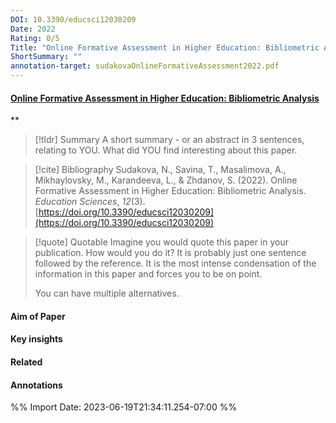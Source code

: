 ```yaml
---
DOI: 10.3390/educsci12030209
Date: 2022
Rating: 0/5
Title: "Online Formative Assessment in Higher Education: Bibliometric Analysis"
ShortSummary: ""
annotation-target: sudakovaOnlineFormativeAssessment2022.pdf
---
```



#### [Online Formative Assessment in Higher Education: Bibliometric Analysis](sudakovaOnlineFormativeAssessment2022.pdf)
**



> [!tldr] Summary
> A short summary - or an abstract in 3 sentences, relating to YOU. What did YOU find interesting about this paper. 

> [!cite] Bibliography
>Sudakova, N., Savina, T., Masalimova, A., Mikhaylovsky, M., Karandeeva, L., & Zhdanov, S. (2022). Online Formative Assessment in Higher Education: Bibliometric Analysis. _Education Sciences_, _12_(3). [https://doi.org/10.3390/educsci12030209](https://doi.org/10.3390/educsci12030209)

> [!quote] Quotable
> Imagine you would quote this paper in your publication. How would you do it? It is probably just one sentence followed by the reference. It is the most intense condensation of the information in this paper and forces you to be on point. 
> 
> You can have multiple alternatives. 


#### Aim of Paper


#### Key insights 


#### Related

#### Annotations





%% Import Date: 2023-06-19T21:34:11.254-07:00 %%
